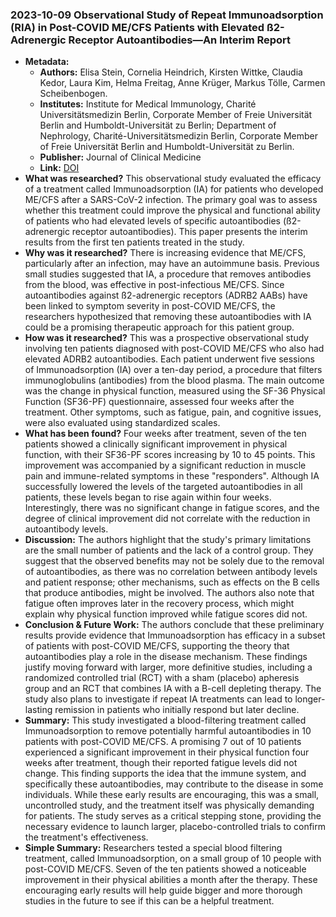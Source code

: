 ### 2023-10-09 Observational Study of Repeat Immunoadsorption (RIA) in Post-COVID ME/CFS Patients with Elevated ß2-Adrenergic Receptor Autoantibodies—An Interim Report
- **Metadata:**
    - **Authors:** Elisa Stein, Cornelia Heindrich, Kirsten Wittke, Claudia Kedor, Laura Kim, Helma Freitag, Anne Krüger, Markus Tölle, Carmen Scheibenbogen.
    - **Institutes:** Institute for Medical Immunology, Charité Universitätsmedizin Berlin, Corporate Member of Freie Universität Berlin and Humboldt-Universität zu Berlin; Department of Nephrology, Charité-Universitätsmedizin Berlin, Corporate Member of Freie Universität Berlin and Humboldt-Universität zu Berlin.
    - **Publisher:** Journal of Clinical Medicine
    - **Link:** [DOI](https://doi.org/10.3390/jcm12196428)
- **What was researched?**
This observational study evaluated the efficacy of a treatment called Immunoadsorption (IA) for patients who developed ME/CFS after a SARS-CoV-2 infection. The primary goal was to assess whether this treatment could improve the physical and functional ability of patients who had elevated levels of specific autoantibodies (ß2-adrenergic receptor autoantibodies). This paper presents the interim results from the first ten patients treated in the study.
- **Why was it researched?**
There is increasing evidence that ME/CFS, particularly after an infection, may have an autoimmune basis. Previous small studies suggested that IA, a procedure that removes antibodies from the blood, was effective in post-infectious ME/CFS. Since autoantibodies against ß2-adrenergic receptors (ADRB2 AABs) have been linked to symptom severity in post-COVID ME/CFS, the researchers hypothesized that removing these autoantibodies with IA could be a promising therapeutic approach for this patient group.
- **How was it researched?**
This was a prospective observational study involving ten patients diagnosed with post-COVID ME/CFS who also had elevated ADRB2 autoantibodies. Each patient underwent five sessions of Immunoadsorption (IA) over a ten-day period, a procedure that filters immunoglobulins (antibodies) from the blood plasma. The main outcome was the change in physical function, measured using the SF-36 Physical Function (SF36-PF) questionnaire, assessed four weeks after the treatment. Other symptoms, such as fatigue, pain, and cognitive issues, were also evaluated using standardized scales.
- **What has been found?**
Four weeks after treatment, seven of the ten patients showed a clinically significant improvement in physical function, with their SF36-PF scores increasing by 10 to 45 points. This improvement was accompanied by a significant reduction in muscle pain and immune-related symptoms in these "responders". Although IA successfully lowered the levels of the targeted autoantibodies in all patients, these levels began to rise again within four weeks. Interestingly, there was no significant change in fatigue scores, and the degree of clinical improvement did not correlate with the reduction in autoantibody levels.
- **Discussion:**
The authors highlight that the study's primary limitations are the small number of patients and the lack of a control group. They suggest that the observed benefits may not be solely due to the removal of autoantibodies, as there was no correlation between antibody levels and patient response; other mechanisms, such as effects on the B cells that produce antibodies, might be involved. The authors also note that fatigue often improves later in the recovery process, which might explain why physical function improved while fatigue scores did not.
- **Conclusion & Future Work:**
The authors conclude that these preliminary results provide evidence that Immunoadsorption has efficacy in a subset of patients with post-COVID ME/CFS, supporting the theory that autoantibodies play a role in the disease mechanism. These findings justify moving forward with larger, more definitive studies, including a randomized controlled trial (RCT) with a sham (placebo) apheresis group and an RCT that combines IA with a B-cell depleting therapy. The study also plans to investigate if repeat IA treatments can lead to longer-lasting remission in patients who initially respond but later decline.
- **Summary:**
This study investigated a blood-filtering treatment called Immunoadsorption to remove potentially harmful autoantibodies in 10 patients with post-COVID ME/CFS. A promising 7 out of 10 patients experienced a significant improvement in their physical function four weeks after treatment, though their reported fatigue levels did not change. This finding supports the idea that the immune system, and specifically these autoantibodies, may contribute to the disease in some individuals. While these early results are encouraging, this was a small, uncontrolled study, and the treatment itself was physically demanding for patients. The study serves as a critical stepping stone, providing the necessary evidence to launch larger, placebo-controlled trials to confirm the treatment's effectiveness.
- **Simple Summary:**
Researchers tested a special blood filtering treatment, called Immunoadsorption, on a small group of 10 people with post-COVID ME/CFS. Seven of the ten patients showed a noticeable improvement in their physical abilities a month after the therapy. These encouraging early results will help guide bigger and more thorough studies in the future to see if this can be a helpful treatment.